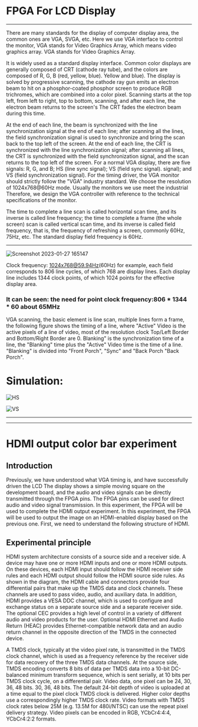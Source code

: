 # FPGA For LCD Display

* * *

There are many standards for the display of computer display area, the common ones are VGA, SVGA, etc. Here we use VGA interface to control the monitor, VGA stands for Video Graphics Array, which means video graphics array. VGA stands for Video Graphics Array.



It is widely used as a standard display interface. Common color displays are generally composed of CRT (cathode ray tube), and the colors are composed of R, G, B (red, yellow, blue). Yellow and blue). The display is solved by progressive scanning, the cathode ray gun emits an electron beam to hit on a phosphor-coated phosphor screen to produce RGB trichromes, which are combined into a color pixel. Scanning starts at the top left, from left to right, top to bottom, scanning, and after each line, the electron beam returns to the screen's The CRT fades the electron beam during this time.


At the end of each line, the beam is synchronized with the line synchronization signal at the end of each line; after scanning all the lines, the field synchronization signal is used to synchronize and bring the scan back to the top left of the screen. At the end of each line, the CRT is synchronized with the line synchronization signal; after scanning all lines, the CRT is synchronized with the field synchronization signal, and the scan returns to the top left of the screen.
For a normal VGA display, there are five signals: R, G, and B; HS (line sync signal); VS (field sync signal). signal); and VS (field synchronization signal).
For the timing driver, the VGA monitor should strictly follow the "VGA" industry standard. We choose the resolution of  1024x768@60Hz mode.
Usually the monitors we use meet the industrial Therefore, we design the VGA controller with reference to the technical specifications of the monitor.




The time to complete a line scan is called horizontal scan time, and its inverse is called line frequency; the time to complete a frame (the whole screen) scan is called vertical scan time, and its inverse is called field frequency, that is, the frequency of refreshing a screen, commonly 60Hz, 75Hz, etc. The standard display field frequency is 60Hz.


* * *

![Screenshot 2023-01-27 165147](https://user-images.githubusercontent.com/68816726/215047836-3769d0ab-b09c-41ad-82f6-e68774740646.png)


Clock frequency: 1024x768@59.94Hz(60Hz) for example, each field corresponds to 806 line cycles, of which 768 are display lines. Each display line includes 1344 clock points, of which 1024 points for the effective display area.

### It can be seen: the need for point clock frequency:806 * 1344 * 60 about 65MHz

VGA scanning, the basic element is line scan, multiple lines form a frame, the following figure shows the timing of a line, where "Active" Video is the active pixels of a line of video, most of the resolution clock Top/Left Border and Bottom/Right Border are 0.
Blanking" is the synchronization time of a line, the "Blanking" time plus the "Active" Video time is the time of a line. "Blanking" is divided into "Front Porch", "Sync" and "Back Porch "Back Porch".


# Simulation:

![HS](https://user-images.githubusercontent.com/68816726/215075026-8d868f39-69fd-4f94-8cf9-611e98945a84.png)


![VS](https://user-images.githubusercontent.com/68816726/215075031-99c38b60-466d-4d4a-8c89-d84cc0e5862b.png)


* * *
- - -



# HDMI output color bar experiment
## Introduction

Previously, we have understood what VGA timing is, and have successfully driven the LCD
The display shows a simple moving square on the development board, and the audio and video signals can be directly transmitted through the FPGA pins. The FPGA pins can be used for direct audio and video signal transmission. In this experiment, the FPGA will be used to complete the HDMI output experiment. In this experiment, the FPGA will be used to output the image on an HDMI-enabled display based on the previous one. First, we need to understand the following structure of HDMI.


## Experimental principle

HDMI system architecture consists of a source side and a receiver side. A device may have one or more HDMI inputs and one or more HDMI outputs. On these devices, each HDMI input should follow the HDMI receiver side rules and each HDMI output should follow the HDMI source side rules. As shown in the diagram, the HDMI cable and connectors provide four differential pairs that make up the TMDS data and clock channels. These channels are used to pass video, audio, and auxiliary data. In addition, HDMI provides a VESA DDC channel, which is used to configure and exchange status on a separate source side and a separate receiver side. The optional CEC provides a high level of control in a variety of different audio and video products for the user. Optional HDMI Ethernet and Audio Return (HEAC) provides Ethernet-compatible network data and an audio return channel in the opposite direction of the TMDS in the connected device.


A TMDS clock, typically at the video pixel rate, is transmitted in the TMDS clock channel, which is used as a frequency reference by the receiver side for data recovery of the three TMDS data channels. At the source side, TMDS encoding converts 8 bits of data per TMDS data into a 10-bit DC-balanced minimum transform sequence, which is sent serially, at 10 bits per TMDS clock cycle, on a differential pair. Video data, one pixel can be 24, 30, 36, 48 bits. 30, 36, 48 bits. The default 24-bit depth of video is uploaded at a time equal to the pixel clock TMDS clock is delivered. Higher color depths use a correspondingly higher TMDS clock rate. Video formats with TMDS clock rates below 25M (e.g. 13.5M for 480i/NTSC) can use the repeat pixel delivery strategy. Video pixels can be encoded in RGB, YCbCr4:4:4, YCbCr4:2:2 formats.

